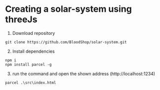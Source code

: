 # Creating a solar-system using threeJs

1. Download repository

```
git clone https://github.com/BloodShop/solar-system.git
```

2. Install dependencies

```
npm i
npm install parcel -g
```

3. run the command and open the shown address (http://localhost:1234)

```
parcel .\src\index.html 
```
